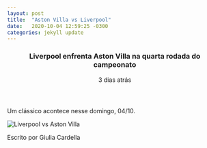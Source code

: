 ```yaml
---
layout: post
title:  "Aston Villa vs Liverpool"
date:   2020-10-04 12:59:25 -0300
categories: jekyll update
---
```


<main>
        <section class="posts">
            <article>
                <header>
                    <h1>Liverpool enfrenta Aston Villa na quarta rodada do campeonato</h1>
                    <p>3 dias atrás</p>
                </header>
                <p>Um clássico acontece nesse domingo, 04/10.</p>
                <img src="{{'/assets/images/aston_liv.png' | relative_url}}" alt="Liverpool vs Aston Villa"/>
                <footer>
                    <p>Escrito por Giulia Cardella</p>
                </footer>
            </article>
        </section>
    </main>